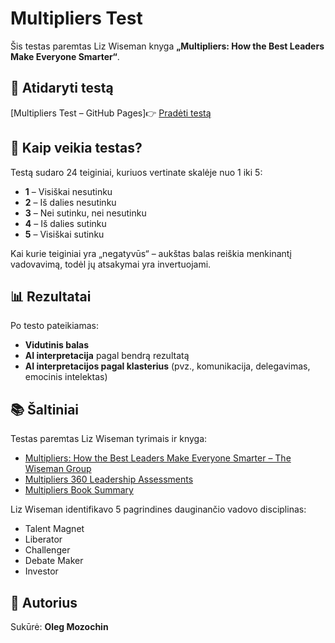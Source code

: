 # Multipliers Test

Šis testas paremtas Liz Wiseman knyga **„Multipliers: How the Best Leaders Make Everyone Smarter“**.

## 🔗 Atidaryti testą

[Multipliers Test – GitHub Pages]👉 [Pradėti testą](https://olemoz1977.github.io/multipliers-test/test/)

## 🧪 Kaip veikia testas?

Testą sudaro 24 teiginiai, kuriuos vertinate skalėje nuo 1 iki 5:

- **1** – Visiškai nesutinku
- **2** – Iš dalies nesutinku
- **3** – Nei sutinku, nei nesutinku
- **4** – Iš dalies sutinku
- **5** – Visiškai sutinku

Kai kurie teiginiai yra „negatyvūs“ – aukštas balas reiškia menkinantį vadovavimą, todėl jų atsakymai yra invertuojami.

## 📊 Rezultatai

Po testo pateikiamas:

- **Vidutinis balas**
- **AI interpretacija** pagal bendrą rezultatą
- **AI interpretacijos pagal klasterius** (pvz., komunikacija, delegavimas, emocinis intelektas)

## 📚 Šaltiniai

Testas paremtas Liz Wiseman tyrimais ir knyga:

- [Multipliers: How the Best Leaders Make Everyone Smarter – The Wiseman Group](https://thewisemangroup.com/books/multipliers/)
- [Multipliers 360 Leadership Assessments](https://thewisemangroup.com/services/assessments/)
- [Multipliers Book Summary](https://www.leadernavigation.com/multipliers-book-summary/)

Liz Wiseman identifikavo 5 pagrindines dauginančio vadovo disciplinas:
- Talent Magnet
- Liberator
- Challenger
- Debate Maker
- Investor

## 👤 Autorius

Sukūrė: **Oleg Mozochin**

